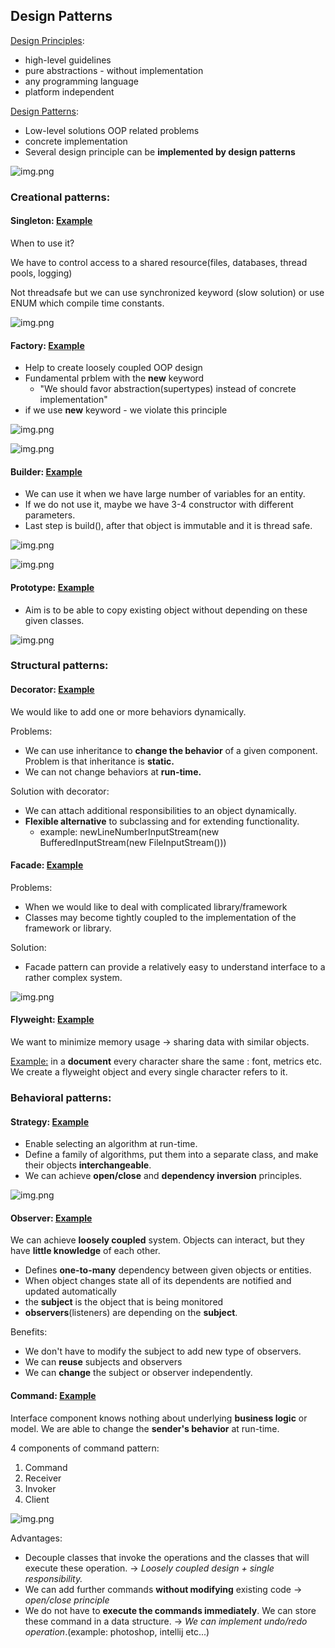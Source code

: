 ## Design Patterns

<u>Design Principles</u>:

- high-level guidelines
- pure abstractions - without implementation
- any programming language
- platform independent

<u>Design Patterns</u>:

- Low-level solutions OOP related problems
- concrete implementation
- Several design principle can be **implemented by design patterns**

![img.png](../../../../resources/designpatterns/img.png)

### **Creational patterns:**

#### Singleton: [Example](creational_design_patterns/d01singleton/SingletonExample.java)

When to use it?

We have to control access to a shared resource(files, databases, thread pools, logging)

Not threadsafe but we can use synchronized keyword (slow solution) or use ENUM which compile time constants.

![img.png](../../../../resources/designpatterns/creational/img_1.png)

#### Factory: [Example](creational_design_patterns/d02factory/FactoryPatternExample.java)

- Help to create loosely coupled OOP design
- Fundamental prblem with the **new** keyword
    - "We should favor abstraction(supertypes) instead of concrete implementation"
- if we use **new** keyword - we violate this principle

![img.png](../../../../resources/designpatterns/creational/img_2.png)

![img.png](../../../../resources/designpatterns/creational/img_3.png)

#### Builder: [Example](creational_design_patterns/d03builder/BuilderPatternExample.java)

- We can use it when we have large number of variables for an entity.
- If we do not use it, maybe we have 3-4 constructor with different parameters.
- Last step is build(), after that object is immutable and it is thread safe.

![img.png](../../../../resources/designpatterns/creational/img_4.png)

![img.png](../../../../resources/designpatterns/creational/img_5.png)

#### Prototype: [Example](creational_design_patterns/d04prototype/PrototypePatternExample.java)

- Aim is to be able to copy existing object without depending on these given classes.

![img.png](../../../../resources/designpatterns/creational/img_6.png)

### **Structural patterns:**

#### Decorator: [Example](structural_design_patterns/d08decorator)

We would like to add one or more behaviors dynamically.

Problems:

- We can use inheritance to **change the behavior** of a given component.
  Problem is that inheritance is **static.**
- We can not change behaviors at **run-time.**

Solution with decorator:

- We can attach additional responsibilities to an object dynamically.
- **Flexible alternative** to subclassing and for extending functionality.
    - example: newLineNumberInputStream(new BufferedInputStream(new FileInputStream()))

#### Facade: [Example](structural_design_patterns/d06facade)

Problems:

- When we would like to deal with complicated library/framework
- Classes may become tightly coupled to the implementation of the framework or library.

Solution:

- Facade pattern can provide a relatively easy to understand interface to a rather complex system.

![img.png](../../../../resources/designpatterns/structural/img_1.png)

#### Flyweight: [Example](structural_design_patterns/d9flyweight)

We want to minimize memory usage -> sharing data with similar objects.

<u>Example:</u> in a **document** every character share the same : font, metrics etc.
We create a flyweight object and every single character refers to it.

### **Behavioral patterns**:

#### Strategy: [Example](behavioral_design_patterns/d10strategy)

- Enable selecting an algorithm at run-time.
- Define a family of algorithms, put them into a separate class, and make their objects **interchangeable**.
- We can achieve **open/close** and **dependency inversion** principles.

![img.png](../../../../resources/designpatterns/behavioral/img.png)

#### Observer: [Example](behavioral_design_patterns/d11observer)

We can achieve **loosely coupled** system. Objects can interact, but they have **little knowledge** of each other.

- Defines **one-to-many** dependency between given objects or entities.
- When object changes state all of its dependents are notified and updated automatically
- the **subject** is the object that is being monitored
- **observers**(listeners) are depending on the **subject**.

Benefits:

- We don't have to modify the subject to add new type of observers.
- We can **reuse** subjects and observers
- We can **change** the subject or observer independently.

#### Command: [Example](behavioral_design_patterns/d12command)

Interface component knows nothing about underlying **business logic** or model.
We are able to change the **sender's behavior** at run-time.

4 components of command pattern:

1. Command
2. Receiver
3. Invoker
4. Client

![img.png](../../../../resources/designpatterns/behavioral/img_1.png)

Advantages:

- Decouple classes that invoke the operations and the classes that will execute these operation.
  -> _Loosely coupled design + single responsibility._
- We can add further commands **without modifying** existing code -> _open/close principle_
- We do not have to **execute the commands immediately**. We can store these command
  in a data structure. -> _We can implement undo/redo operation_.(example: photoshop, intellij etc...)

